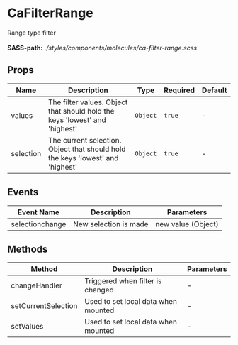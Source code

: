 # CaFilterRange

Range type filter<br><br> **SASS-path:** _./styles/components/molecules/ca-filter-range.scss_

## Props

<!-- @vuese:CaFilterRange:props:start -->
|Name|Description|Type|Required|Default|
|---|---|---|---|---|
|values|The filter values. Object that should hold the keys 'lowest' and 'highest'|`Object`|`true`|-|
|selection|The current selection. Object that should hold the keys 'lowest' and 'highest'|`Object`|`true`|-|

<!-- @vuese:CaFilterRange:props:end -->


## Events

<!-- @vuese:CaFilterRange:events:start -->
|Event Name|Description|Parameters|
|---|---|---|
|selectionchange|New selection is made|new value (Object)|

<!-- @vuese:CaFilterRange:events:end -->


## Methods

<!-- @vuese:CaFilterRange:methods:start -->
|Method|Description|Parameters|
|---|---|---|
|changeHandler|Triggered when filter is changed|-|
|setCurrentSelection|Used to set local data when mounted|-|
|setValues|Used to set local data when mounted|-|

<!-- @vuese:CaFilterRange:methods:end -->



